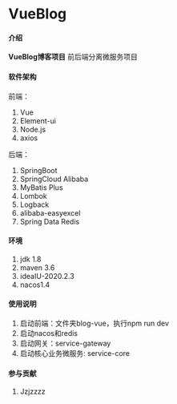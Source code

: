 # VueBlog

#### 介绍
**VueBlog博客项目**
前后端分离微服务项目


#### 软件架构
前端：
1. Vue
2. Element-ui
3. Node.js
4. axios

后端：
1. SpringBoot
2. SpringCloud Alibaba
3. MyBatis Plus
4. Lombok
5. Logback
6. alibaba-easyexcel
7. Spring Data Redis

#### 环境

1.  jdk 1.8
2.  maven 3.6
3.  ideaIU-2020.2.3
4.  nacos1.4
#### 使用说明

1.  启动前端：文件夹blog-vue，执行npm run dev
2.  启动nacos和redis
3.  启动网关：service-gateway
4.  启动核心业务微服务: service-core

#### 参与贡献

1.  Jzjzzzz



